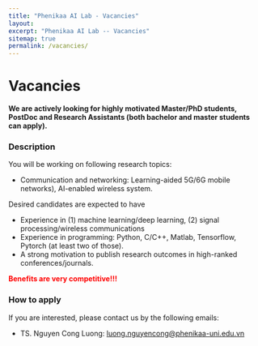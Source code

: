 ```yaml
---
title: "Phenikaa AI Lab - Vacancies"
layout: 
excerpt: "Phenikaa AI Lab -- Vacancies"
sitemap: true
permalink: /vacancies/
---
```


# Vacancies

**We are actively looking for highly motivated Master/PhD students, PostDoc and Research Assistants (both bachelor and master students can apply).**

### Description

You will be working on following research topics:
-	Communication and networking: Learning-aided 5G/6G mobile networks), AI-enabled wireless system.

Desired candidates are expected to have
-	Experience in (1) machine learning/deep learning, (2) signal processing/wireless communications
-	Experience in programming: Python, C/C++, Matlab, Tensorflow, Pytorch (at least two of those).
-	A strong motivation to publish research outcomes in high-ranked conferences/journals.

<span style="color:red;font-weight:bold"> Benefits are very competitive!!! </span>

### How to apply
If you are interested, please contact us by the following emails:

- TS. Nguyen Cong Luong: [luong.nguyencong@phenikaa-uni.edu.vn](mailto:luong.nguyencong@phenikaa-uni.edu.vn)
